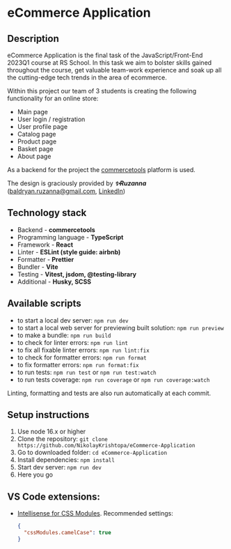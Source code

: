 #	eCommerce Application

## Description
eCommerce Application is the final task of the JavaScript/Front-End 2023Q1 course at RS School. In this task we aim to bolster skills gained throughout the course, get valuable team-work experience and soak up all the cutting-edge tech trends in the area of ecommerce.

Within this project our team of 3 students is creating the following functionality for an online store:
- Main page
- User login / registration
- User profile page
- Catalog page
- Product page
- Basket page
- About page

As a backend for the project the [commercetools](https://commercetools.com/) platform is used.

The design is graciously provided by ***✨Ruzanna***
(<baldryan.ruzanna@gmail.com>, [LinkedIn](https://www.linkedin.com/in/ruzanna-baldryan/))

## Technology stack
- Backend - **commercetools**
- Programming language - **TypeScript**
- Framework - **React**
- Linter - **ESLint (style guide: airbnb)**
- Formatter - **Prettier**
- Bundler - **Vite**
- Testing - **Vitest, jsdom, @testing-library**
- Additional - **Husky, SCSS**

## Available scripts
- to start a local dev server: `npm run dev`
- to start a local web server for previewing built solution: `npm run preview`
- to make a bundle: `npm run build`
- to check for linter errors: `npm run lint`
- to fix all fixable linter errors: `npm run lint:fix`
- to check for formatter errors: `npm run format`
- to fix formatter errors: `npm run format:fix`
- to run tests: `npm run test` or `npm run test:watch`
- to run tests coverage: `npm run coverage` or `npm run coverage:watch`

Linting, formatting and tests are also run automatically at each commit.

## Setup instructions
1. Use node 16.x or higher
2. Clone the repository: `git clone https://github.com/NikolayKrishtopa/eCommerce-Application`
4. Go to downloaded folder: `cd eCommerce-Application`
5. Install dependencies: `npm install`
6. Start dev server: `npm run dev`
7. Here you go

## VS Code extensions:
- [Intellisense for CSS Modules](https://marketplace.visualstudio.com/items?itemName=clinyong.vscode-css-modules). Recommended settings:
  ```json
  {
    "cssModules.camelCase": true
  }
  ```

